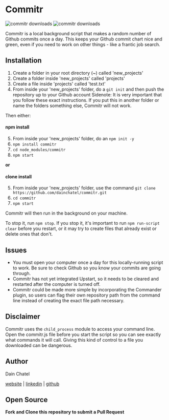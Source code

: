 # Commitr

![commitr downloads](https://img.shields.io/npm/dt/commitr.svg?style=flat-square)
![commitr downloads](https://img.shields.io/npm/v/commitr.svg?style=flat-square)

Commitr is a local background script that makes a random number of Github commits once a day. This keeps your Github commit chart nice and green, even if you need to work on other things - like a frantic job search. 

## Installation

1. Create a folder in your root directory (~) called 'new_projects'
2. Create a folder inside 'new_projects' called 'projects'
3. Create a file inside 'projects' called 'test.txt'
4. From inside your 'new_projects' folder, do a `git init` and then push the repository up to your Github account
Sidenote: It is very important that you follow these exact instructions. If you put this in another folder or name the folders something else, Commitr will not work.

Then either:

#### npm install

5. From inside your 'new_projects' folder, do an `npm init -y`
6. `npm install commitr`
7. `cd node_modules/commitr`
8. `npm start`

**or**

#### clone install

5. From inside your 'new_projects' folder, use the command `git clone https://github.com/dainchatel/commitr.git`
6. `cd commitr`
7. `npm start`

Commitr will then run in the background on your machine. 

To stop it, run `npm stop`. If you stop it, it's important to run `npm run-script clear` before you restart, or it may try to create files that already exist or delete ones that don't.

## Issues

* You must open your computer once a day for this locally-running script to work. Be sure to check Github so you know your commits are going through. 
* Commitr has not yet integrated Upstart, so it needs to be cleared and restarted after the computer is turned off. 
* Commitr could be made more simple by incorporating the Commander plugin, so users can flag their own repository path from the command line instead of creating the exact file path necessary.

## Disclaimer

Commitr uses the `child_process` module to access your command line. Open the commitr.js file before you start the script so you can see exactly what commands it will call. Giving this kind of control to a file you downloaded can be dangerous. 

## Author

Dain Chatel 

[website](http://dainchatel.com) | [linkedin](https://linkedin.com/in/dain-chatel) | [github](https://github.com/dainchatel)

## Open Source

**Fork and Clone this repository to submit a Pull Request**
